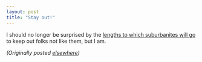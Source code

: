 ```yaml
---
layout: post
title: "Stay out!"
---
```




<p>I should no longer be surprised by the <a href="http://www.washingtonpost.com/wp-dyn/articles/A54787-2002Jun3.html">lengths to which suburbanites will go</a> to keep out folks not like them, but I am.</p>

<p>
<p><em>(Originally posted <a href="http://use.perl.org/~lachoy/journal/5415">elsewhere</a>)</em></p>


